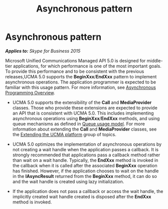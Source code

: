 ﻿---
title: Asynchronous pattern
TOCTitle: Asynchronous pattern
ms:assetid: 74da9223-e635-43cf-9e98-d9c7f8a6be38
ms:mtpsurl: https://msdn.microsoft.com/en-us/library/Dn466078(v=office.16)
ms:contentKeyID: 65240010
ms.date: 07/27/2015
mtps_version: v=office.16
---

# Asynchronous pattern


_**Applies to:** Skype for Business 2015_

Microsoft Unified Communications Managed API 5.0 is designed for middle-tier applications, for which performance is one of the most important goals. To provide this performance and to be consistent with the previous releases,UCMA 5.0 supports the **BeginXxx**/**EndXxx** pattern to implement asynchronous operations. The application programmer is expected to be familiar with this usage pattern. For more information, see [Asynchronous Programming Overview](http://msdn.microsoft.com/en-us/library/ms228963.aspx).

  - UCMA 5.0 supports the extensibility of the **Call** and **MediaProvider** classes. Those who provide these extensions are expected to provide an API that is consistent with UCMA 5.0. This includes implementing asynchronous operations using **BeginXxx**/**EndXxx** methods, and using queue mechanisms as defined in [Queue usage model](queue-usage-model.md). For more information about extending the **Call** and **MediaProvider** classes, see the [Extending the UCMA platform](extending-the-ucma-platform.md) group of topics.

  - UCMA 5.0 optimizes the implementation of asynchronous operations by not creating a wait handle when the application passes a callback. It is strongly recommended that applications pass a callback method rather than wait on a wait handle. Typically, the **EndXxx** method is invoked in the callback when it is called after the associated **BeginXxx** operation has finished. However, if the application chooses to wait on the handle in the **IAsyncResult** returned from the **BeginXxx** method, it can do so and the wait handle is created using lazy initialization.

  - If the application does not pass a callback or access the wait handle, the implicitly created wait handle created is disposed after the **EndXxx** method is invoked.

